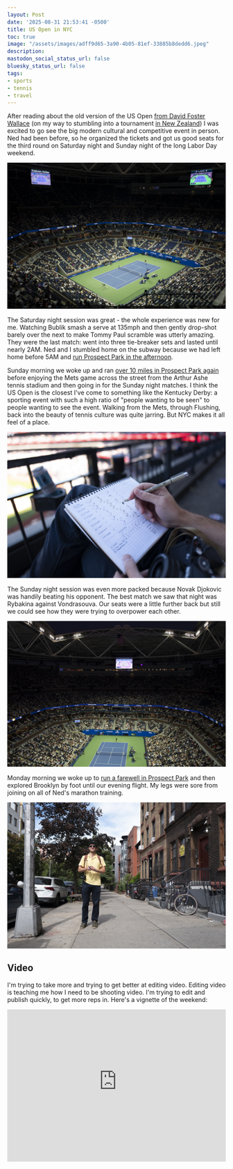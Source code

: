 ```yaml
---
layout: Post
date: '2025-08-31 21:53:41 -0500'
title: US Open in NYC
toc: true
image: "/assets/images/adff9d65-3a90-4b05-81ef-33885b8dedd6.jpeg"
description:
mastodon_social_status_url: false
bluesky_status_url: false
tags:
- sports
- tennis
- travel
---
```



After reading about the old version of the US Open [from David Foster Wallace](https://www.joshbeckman.org/blog/reading/string-theory-by-david-foster-wallace) (on my way to stumbling into a tournament [in New Zealand](https://www.joshbeckman.org/blog/traveling/auckland-new-zealand)) I was excited to go see the big modern cultural and competitive event in person. Ned had been before, so he organized the tickets and got us good seats for the third round on Saturday night and Sunday night of the long Labor Day weekend. 

![us open on Saturday night](/assets/images/adff9d65-3a90-4b05-81ef-33885b8dedd6.jpeg)

The Saturday night session was great - the whole experience was new for me. Watching Bublik smash a serve at 135mph and then gently drop-shot barely over the next to make Tommy Paul scramble was utterly amazing. They were the last match: went into three tie-breaker sets and lasted until nearly 2AM. Ned and I stumbled home on the subway because we had left home before 5AM and [run Prospect Park in the afternoon](https://www.joshbeckman.org/exercise/15640542790).

Sunday morning we woke up and ran [over 10 miles in Prospect Park again](https://www.joshbeckman.org/exercise/15649814478) before enjoying the Mets game across the street from the Arthur Ashe tennis stadium and then going in for the Sunday night matches. I think the US Open is the closest I've come to something like the Kentucky Derby: a sporting event with such a high ratio of "people wanting to be seen" to people wanting to see the event. Walking from the Mets, through Flushing, back into the beauty of tennis culture was quite jarring. But NYC makes it all feel of a place.

![mets game scorekeeping](/assets/images/d08daf96-cfd7-4385-ab6c-f0889f8ff9ad.jpeg)

The Sunday night session was even more packed because Novak Djokovic was handily beating his opponent. The best match we saw that night was Rybakina against Vondrasouva. Our seats were a little further back but still we could see how they were trying to overpower each other.

![us open Sunday night](/assets/images/21959eb4-a171-4308-9cce-153cb579932f.jpeg)

Monday morning we woke up to [run a farewell in Prospect Park](https://www.joshbeckman.org/exercise/15659344389) and then explored Brooklyn by foot until our evening flight. My legs were sore from joining on all of Ned's marathon training.

![Ned in Brooklyn](/assets/images/1ebdc946-1148-47da-90f6-e9e4d0617a9c.jpeg)

## Video

I'm trying to take more and trying to get better at editing video. Editing video is teaching me how I need to be shooting video. I'm trying to edit and publish quickly, to get more reps in. Here's a vignette of the weekend:

<iframe width="100%" height="350" src="https://www.youtube-nocookie.com/embed/ZINChZYlY7s?si=05_oMuOEwIH2iNYG" title="YouTube video player" frameborder="0" allow="accelerometer; autoplay; clipboard-write; encrypted-media; gyroscope; picture-in-picture; web-share" referrerpolicy="strict-origin-when-cross-origin" allowfullscreen></iframe>
